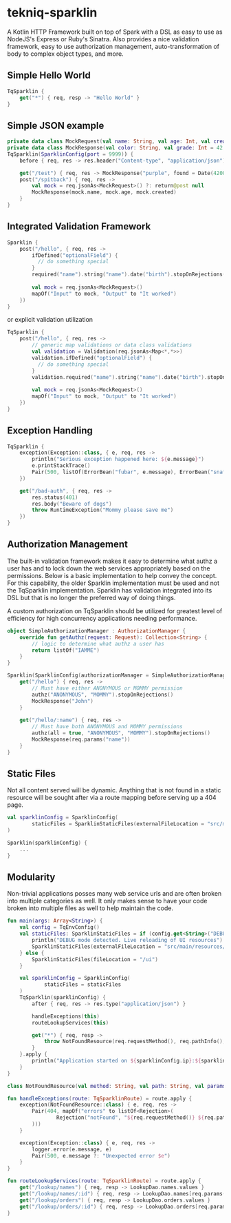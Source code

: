 # tekniq-sparklin
A Kotlin HTTP Framework built on top of Spark with a DSL as easy to use
as NodeJS's Express or Ruby's Sinatra. Also provides a nice validation
framework, easy to use authorization management, auto-transformation of
body to complex object types, and more.

## Simple Hello World
```kotlin
TqSparklin {
    get("*") { req, resp -> "Hello World" }
}
```

## Simple JSON example
```kotlin
private data class MockRequest(val name: String, val age: Int, val created: Date? = Date())
private data class MockResponse(val color: String, val grade: Int = 42, val found: Date? = Date(), val nullable: String? = null)
TqSparklin(SparklinConfig(port = 9999)) {
    before { req, res -> res.header("Content-type", "application/json") }

    get("/test") { req, res -> MockResponse("purple", found = Date(4200)) }
    post("/spitback") { req, res ->
        val mock = req.jsonAs<MockRequest>() ?: return@post null
        MockResponse(mock.name, mock.age, mock.created)
    }
}
```

## Integrated Validation Framework
```kotlin
Sparklin {
    post("/hello", { req, res ->
        ifDefined("optionalField") {
          // do something special
        }
        required("name").string("name").date("birth").stopOnRejections()
        
        val mock = req.jsonAs<MockRequest>()
        mapOf("Input" to mock, "Output" to "It worked")
    })
}
```

or explicit validation utilization

```kotlin
TqSparklin {
    post("/hello", { req, res ->
        // generic map validations or data class validations
        val validation = Validation(req.jsonAs<Map<*,*>>)
        validation.ifDefined("optionalField") {
          // do something special
        }
        validation.required("name").string("name").date("birth").stopOnRejections()
        
        val mock = req.jsonAs<MockRequest>()
        mapOf("Input" to mock, "Output" to "It worked")
    })
}
```

## Exception Handling
```kotlin
TqSparklin {
    exception(Exception::class, { e, req, res ->
        println("Serious exception happened here: ${e.message}")
        e.printStackTrace()
        Pair(500, listOf(ErrorBean("fubar", e.message), ErrorBean("snafu", "Just another for fun")))
    })

    get("/bad-auth", { req, res ->
        res.status(401)
        res.body("Beware of dogs")
        throw RuntimeException("Mommy please save me")
    })
}
```

## Authorization Management
The built-in validation framework makes it easy to determine what authz
a user has and to lock down the web services appropriately based on the
permissions. Below is a basic implementation to help convey the concept.
For this capability, the older Sparklin implementation must be used and
not the TqSparklin implementation. Sparklin has validation integrated
into its DSL but that is no longer the preferred way of doing things.
 
A custom authorization on TqSparklin should be utilized for greatest
level of efficiency for high concurrency applications needing
performance.

```kotlin
object SimpleAuthorizationManager : AuthorizationManager {
    override fun getAuthz(request: Request): Collection<String> {
        // logic to determine what authz a user has
        return listOf("IAMME")
    }
}

Sparklin(SparklinConfig(authorizationManager = SimpleAuthorizationManager)) {
    get("/hello") { req, res ->
        // Must have either ANONYMOUS or MOMMY permission
        authz("ANONYMOUS", "MOMMY").stopOnRejections()
        MockResponse("John")
    }
    
    get("/hello/:name") { req, res ->
        // Must have both ANONYMOUS and MOMMY permissions
        authz(all = true, "ANONYMOUS", "MOMMY").stopOnRejections()
        MockResponse(req.params("name"))
    }
}
```

## Static Files
Not all content served will be dynamic. Anything that is not found in a
static resource will be sought after via a route mapping before serving
up a 404 page.

```kotlin
val sparklinConfig = SparklinConfig(
        staticFiles = SparklinStaticFiles(externalFileLocation = "src/main/resources/ui")
)

Sparklin(sparklinConfig) {
    ...
}
```

## Modularity
Non-trivial applications posses many web service urls and are often
broken into multiple categories as well. It only makes sense to have
your code broken into multiple files as well to help maintain the code.

```kotlin
fun main(args: Array<String>) {
    val config = TqEnvConfig()
    val staticFiles: SparklinStaticFiles = if (config.get<String>("DEBUG") == "1") {
        println("DEBUG mode detected. Live reloading of UI resources")
        SparklinStaticFiles(externalFileLocation = "src/main/resources/ui")
    } else {
        SparklinStaticFiles(fileLocation = "/ui")
    }

    val sparklinConfig = SparklinConfig(
            staticFiles = staticFiles
    )
    TqSparklin(sparklinConfig) {
        after { req, res -> res.type("application/json") }

        handleExceptions(this)
        routeLookupServices(this)

        get("*") { req, resp ->
            throw NotFoundResource(req.requestMethod(), req.pathInfo(), req.params())
        }
    }.apply {
        println("Application started on ${sparklinConfig.ip}:${sparklinConfig.port}")
    }
}

class NotFoundResource(val method: String, val path: String, val params: Map<String, String> = emptyMap()) : Exception() 

fun handleExceptions(route: TqSparklinRoute) = route.apply {
    exception(NotFoundResource::class) { e, req, res ->
        Pair(404, mapOf("errors" to listOf<Rejection>(
                Rejection("notFound", "${req.requestMethod()} ${req.pathInfo()}")
        )))
    }

    exception(Exception::class) { e, req, res ->
        logger.error(e.message, e)
        Pair(500, e.message ?: "Unexpected error $e")
    }
}

fun routeLookupServices(route: TqSparklinRoute) = route.apply {
    get("/lookup/names") { req, resp -> LookupDao.names.values }
    get("/lookup/names/:id") { req, resp -> LookupDao.names[req.params("id")] }
    get("/lookup/orders") { req, resp -> LookupDao.orders.values }
    get("/lookup/orders/:id") { req, resp -> LookupDao.orders[req.params("id").toInt()] }
}
```
